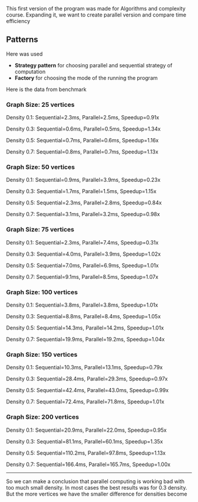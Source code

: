 This first version of the program was made for Algorithms and complexity course. Expanding it, we want to create parallel version and compare time efficiency

## Patterns
Here was used 
* **Strategy pattern** for choosing parallel and sequential strategy of computation
* **Factory** for choosing the mode of the running the program

Here is the data from benchmark

### Graph Size: 25 vertices

Density 0.1: Sequential=2.3ms, Parallel=2.5ms, Speedup=0.91x

Density 0.3: Sequential=0.6ms, Parallel=0.5ms, Speedup=1.34x

Density 0.5: Sequential=0.7ms, Parallel=0.6ms, Speedup=1.16x

Density 0.7: Sequential=0.8ms, Parallel=0.7ms, Speedup=1.13x

### Graph Size: 50 vertices


Density 0.1: Sequential=0.9ms, Parallel=3.9ms, Speedup=0.23x

Density 0.3: Sequential=1.7ms, Parallel=1.5ms, Speedup=1.15x

Density 0.5: Sequential=2.3ms, Parallel=2.8ms, Speedup=0.84x

Density 0.7: Sequential=3.1ms, Parallel=3.2ms, Speedup=0.98x

### Graph Size: 75 vertices


Density 0.1: Sequential=2.3ms, Parallel=7.4ms, Speedup=0.31x

Density 0.3: Sequential=4.0ms, Parallel=3.9ms, Speedup=1.02x

Density 0.5: Sequential=7.0ms, Parallel=6.9ms, Speedup=1.01x

Density 0.7: Sequential=9.1ms, Parallel=8.5ms, Speedup=1.07x

### Graph Size: 100 vertices


Density 0.1: Sequential=3.8ms, Parallel=3.8ms, Speedup=1.01x

Density 0.3: Sequential=8.8ms, Parallel=8.4ms, Speedup=1.05x

Density 0.5: Sequential=14.3ms, Parallel=14.2ms, Speedup=1.01x

Density 0.7: Sequential=19.9ms, Parallel=19.2ms, Speedup=1.04x

### Graph Size: 150 vertices

Density 0.1: Sequential=10.3ms, Parallel=13.1ms, Speedup=0.79x

Density 0.3: Sequential=28.4ms, Parallel=29.3ms, Speedup=0.97x

Density 0.5: Sequential=42.4ms, Parallel=43.0ms, Speedup=0.99x

Density 0.7: Sequential=72.4ms, Parallel=71.8ms, Speedup=1.01x

### Graph Size: 200 vertices

Density 0.1: Sequential=20.9ms, Parallel=22.0ms, Speedup=0.95x

Density 0.3: Sequential=81.1ms, Parallel=60.1ms, Speedup=1.35x

Density 0.5: Sequential=110.2ms, Parallel=97.8ms, Speedup=1.13x

Density 0.7: Sequential=166.4ms, Parallel=165.7ms, Speedup=1.00x

---------------------------------------------

So we can make a conclusion that parallel computing is working bad with too much small density. In most cases the best results was for 0.3 density. But the more vertices we have the smaller difference for densities become